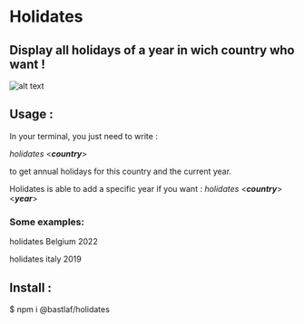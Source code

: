 # Holidates


## Display all holidays of a year in wich country who want !

![alt text](https://media.giphy.com/media/PkA2AsDIuUm95ynxEJ/giphy.gif)


## Usage : 

In your terminal, you just need to write :

*holidates* <*__country__*> 

to get annual holidays for this country and the current year.

Holidates is able to add a specific year if you want :
*holidates* <*__country__*> <*__year__*>

### Some examples:

holidates Belgium 2022

holidates italy 2019


## Install :

$ npm i @bastlaf/holidates
